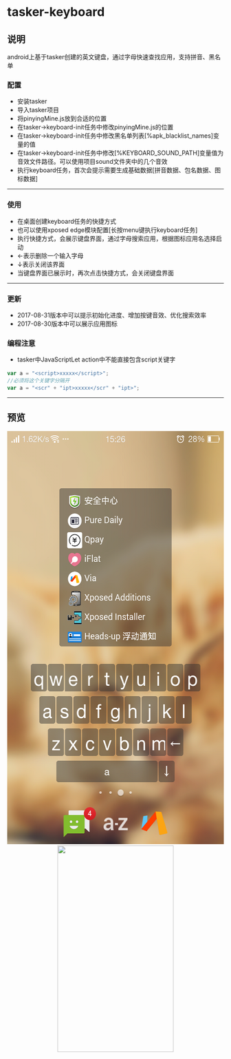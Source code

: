 # tasker-keyboard



## 说明
android上基于tasker创建的英文键盘，通过字母快速查找应用，支持拼音、黑名单
### 配置
* 安装tasker
* 导入tasker项目
* 将pinyingMine.js放到合适的位置
* 在tasker->keyboard-init任务中修改pinyingMine.js的位置
* 在tasker->keyboard-init任务中修改黑名单列表[%apk_blacklist_names]变量的值
* 在tasker->keyboard-init任务中修改[%KEYBOARD_SOUND_PATH]变量值为音效文件路径。可以使用项目sound文件夹中的几个音效
* 执行keyboard任务，首次会提示需要生成基础数据[拼音数据、包名数据、图标数据]

---
### 使用
* 在桌面创建keyboard任务的快捷方式
* 也可以使用xposed edge模块配置[长按menu键执行keyboard任务]
* 执行快捷方式，会展示键盘界面，通过字母搜索应用，根据图标应用名选择启动
* ←表示删除一个输入字母
* ↓表示关闭该界面
* 当键盘界面已展示时，再次点击快捷方式，会关闭键盘界面

---
### 更新
* 2017-08-31版本中可以提示初始化进度、增加按键音效、优化搜索效率
* 2017-08-30版本中可以展示应用图标

### 编程注意
* tasker中JavaScriptLet action中不能直接包含script关键字
```javascript
var a = "<script>xxxxx</script>";
//必须将这个关键字分隔开
var a = "<scr" + "ipt>xxxxx</scr" + "ipt>";
```

---



## 预览
<div align=center><img height="960" width="540" src="https://github.com/bjc5233/tasker-keyboard/raw/master/resources/demo2.png"/></div>
<div align=center><img height="480" width="270" src="https://github.com/bjc5233/tasker-keyboard/raw/master/resources/demo2.gif"/></div>

